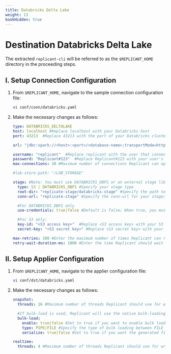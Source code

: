 ```yaml
---
title: Databricks Delta Lake
weight: 13
bookHidden: true
---
```

# Destination Databricks Delta Lake

The extracted `replicant-cli` will be referred to as the `$REPLICANT_HOME` directory in the proceeding steps.

## I. Setup Connection Configuration

1. From `$REPLICANT_HOME`, navigate to the sample connection configuration file:
    ```BASH
    vi conf/conn/databricks.yaml
    ```

2. Make the necessary changes as follows:

    ```YAML
    type: DATABRICKS_DELTALAKE
    host: localhost #Replace localhost with your Databricks host
    port: 43213  #Replace 43213 with the port of your Databricks cluster

    url: "jdbc:spark://<host>:<port>/<database-name>;transportMode=http;ssl=1;httpPath=<http-path>;AuthMech=3" #This url can be copied from databricks cluster info page

    username: "replicant"  #Replace replicant with the user that connects to your Databricks server                            
    password: "Replicant#123"  #Replace Replicant#123 with your user's password                                 
    max-connections: 30 #Maximum number of connections Replicant can open in Databricks

    #lob-store-path: "/LOB_STORAGE"

    stage: #Note: You must use DATABRICKS_DBFS or an external stage like S3 to hold the data files
      type: S3 | DATABRICKS_DBFS #Specify your stage type
      root-dir: "replicate-stage/databricks-stage" #Specify the path to a directory in S3 which can be used to stage bulk-load files
      conn-url: "replicate-stage" #Specify the conn-url for your stage; For S3 replace replicate-stage with your bucket name

      #For DATABRICKS_DBFS only
      use-credentials: true|false #Default is false; When true, you must set  host, port, username, and password in the connection configuration section

      #For S3 only:
      key-id: "<S3 access key>"  #Replace <S3 access key> with your S3 access key
      secret-key: "<S3 secret key>" #Replace <S3 secret key> with your S3 secret key

    max-retries: 100 #Enter the maximum number of times Replicant can re-attempt a failed operation
    retry-wait-duration-ms: 1000 #Enter the time Replicant should wait between each re-try of a failed operation
    ```

## II. Setup Applier Configuration

1. From `$REPLICANT_HOME`, navigate to the applier configuration file:
    ```BASH
    vi conf/dst/databricks.yaml
    ```
2. Make the necessary changes as follows:
    ```YAML
    snapshot:
      threads: 16 #Maximum number of threads Replicant should use for writing to the target

      #If bulk-load is used, Replicant will use the native bulk-loading capabilities of the target database
      bulk-load:
        enable: true|false #Set to true if you want to enable bulk loading
        type: PIPE|FILE #Specify the type of bulk loading between FILE and PIPE
        serialize: true|false #Set to true if you want the generated files to be applied in serial/parallel fashion

    realtime:
      threads: 4 #Maximum number of threads Replicant should use for writing to the target
    ```
